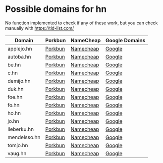 # Possible domains for hn

No function implemented to check if any of these work, but you can check manually with https://tld-list.com/

| Domain | Porkbun | NameCheap | Google Domains |
|---|---|---|---|
| applejo.hn | [Porkbun](https://porkbun.com/checkout/search?prb=e814663da1&tlds=&idnLanguage=&search=search&q=applejo.hn) | [Namecheap](https://www.namecheap.com/domains/registration/results/?domain=applejo.hn) | [Google](https://domains.google.com/registrar/search?searchTerm=applejo.hn) |
| autoba.hn | [Porkbun](https://porkbun.com/checkout/search?prb=e814663da1&tlds=&idnLanguage=&search=search&q=autoba.hn) | [Namecheap](https://www.namecheap.com/domains/registration/results/?domain=autoba.hn) | [Google](https://domains.google.com/registrar/search?searchTerm=autoba.hn) |
| be.hn | [Porkbun](https://porkbun.com/checkout/search?prb=e814663da1&tlds=&idnLanguage=&search=search&q=be.hn) | [Namecheap](https://www.namecheap.com/domains/registration/results/?domain=be.hn) | [Google](https://domains.google.com/registrar/search?searchTerm=be.hn) |
| c.hn | [Porkbun](https://porkbun.com/checkout/search?prb=e814663da1&tlds=&idnLanguage=&search=search&q=c.hn) | [Namecheap](https://www.namecheap.com/domains/registration/results/?domain=c.hn) | [Google](https://domains.google.com/registrar/search?searchTerm=c.hn) |
| demijo.hn | [Porkbun](https://porkbun.com/checkout/search?prb=e814663da1&tlds=&idnLanguage=&search=search&q=demijo.hn) | [Namecheap](https://www.namecheap.com/domains/registration/results/?domain=demijo.hn) | [Google](https://domains.google.com/registrar/search?searchTerm=demijo.hn) |
| duk.hn | [Porkbun](https://porkbun.com/checkout/search?prb=e814663da1&tlds=&idnLanguage=&search=search&q=duk.hn) | [Namecheap](https://www.namecheap.com/domains/registration/results/?domain=duk.hn) | [Google](https://domains.google.com/registrar/search?searchTerm=duk.hn) |
| foe.hn | [Porkbun](https://porkbun.com/checkout/search?prb=e814663da1&tlds=&idnLanguage=&search=search&q=foe.hn) | [Namecheap](https://www.namecheap.com/domains/registration/results/?domain=foe.hn) | [Google](https://domains.google.com/registrar/search?searchTerm=foe.hn) |
| fo.hn | [Porkbun](https://porkbun.com/checkout/search?prb=e814663da1&tlds=&idnLanguage=&search=search&q=fo.hn) | [Namecheap](https://www.namecheap.com/domains/registration/results/?domain=fo.hn) | [Google](https://domains.google.com/registrar/search?searchTerm=fo.hn) |
| ho.hn | [Porkbun](https://porkbun.com/checkout/search?prb=e814663da1&tlds=&idnLanguage=&search=search&q=ho.hn) | [Namecheap](https://www.namecheap.com/domains/registration/results/?domain=ho.hn) | [Google](https://domains.google.com/registrar/search?searchTerm=ho.hn) |
| jo.hn | [Porkbun](https://porkbun.com/checkout/search?prb=e814663da1&tlds=&idnLanguage=&search=search&q=jo.hn) | [Namecheap](https://www.namecheap.com/domains/registration/results/?domain=jo.hn) | [Google](https://domains.google.com/registrar/search?searchTerm=jo.hn) |
| lieberku.hn | [Porkbun](https://porkbun.com/checkout/search?prb=e814663da1&tlds=&idnLanguage=&search=search&q=lieberku.hn) | [Namecheap](https://www.namecheap.com/domains/registration/results/?domain=lieberku.hn) | [Google](https://domains.google.com/registrar/search?searchTerm=lieberku.hn) |
| mendelsso.hn | [Porkbun](https://porkbun.com/checkout/search?prb=e814663da1&tlds=&idnLanguage=&search=search&q=mendelsso.hn) | [Namecheap](https://www.namecheap.com/domains/registration/results/?domain=mendelsso.hn) | [Google](https://domains.google.com/registrar/search?searchTerm=mendelsso.hn) |
| tomjo.hn | [Porkbun](https://porkbun.com/checkout/search?prb=e814663da1&tlds=&idnLanguage=&search=search&q=tomjo.hn) | [Namecheap](https://www.namecheap.com/domains/registration/results/?domain=tomjo.hn) | [Google](https://domains.google.com/registrar/search?searchTerm=tomjo.hn) |
| vaug.hn | [Porkbun](https://porkbun.com/checkout/search?prb=e814663da1&tlds=&idnLanguage=&search=search&q=vaug.hn) | [Namecheap](https://www.namecheap.com/domains/registration/results/?domain=vaug.hn) | [Google](https://domains.google.com/registrar/search?searchTerm=vaug.hn) |
